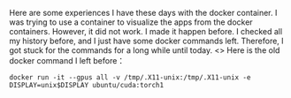 
Here are some experiences I have these days with the docker container. I was trying to use a container to visualize the apps from the docker containers. 
However, it did not work. I made it happen before. I checked all my history before, and I just have some docker commands left. Therefore, I got stuck for 
the commands for a long while until today. 
<>
Here is the old docker command I left before： 

```
docker run -it --gpus all -v /tmp/.X11-unix:/tmp/.X11-unix -e DISPLAY=unix$DISPLAY ubuntu/cuda:torch1
```

